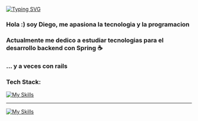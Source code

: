 [![Typing SVG](https://readme-typing-svg.herokuapp.com?font=Fira+Code&size=20&pause=1000&color=52EE00&repeat=false&width=435&lines=Diego+Vega+-+Software+Engineer)](https://git.io/typing-svg)

<h3>Hola :) soy Diego, me apasiona la tecnologia y la programacion </h3> 
<h3>Actualmente me dedico a estudiar tecnologias para el desarrollo backend con Spring ☕ </h3>
<h3>... y a veces con rails</h3> 



<h3>Tech Stack: </h3>

[![My Skills](https://skillicons.dev/icons?i=java,spring)](https://skillicons.dev)

<hr>

[![My Skills](https://skillicons.dev/icons?i=ruby,rails)](https://skillicons.dev)
